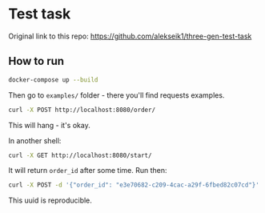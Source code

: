 # Test task
Original link to this repo: https://github.com/alekseik1/three-gen-test-task

## How to run

```bash
docker-compose up --build
```

Then go to `examples/` folder - there you'll find requests examples.

```bash
curl -X POST http://localhost:8080/order/
```

This will hang - it's okay.

In another shell:
```bash
curl -X GET http://localhost:8080/start/
```

It will return `order_id` after some time.
Run then:
```bash
curl -X POST -d '{"order_id": "e3e70682-c209-4cac-a29f-6fbed82c07cd"}' -H "Content-Type: application/json" http://localhost:8080/finish/
```

This uuid is reproducible.
